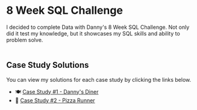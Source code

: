 # 8 Week SQL Challenge

I decided to complete Data with Danny's 8 Week SQL Challenge. Not only did it test my knowledge, but it showcases my SQL skills and ability to problem solve.  
<br>

## Case Study Solutions
You can view my solutions for each case study by clicking the links below.
* 🍽️ [Case Study #1 - Danny's Diner](https://github.com/caseyleea/8_Week_SQL_Challenge/tree/7f1205e1b9aa487d7938aab728df1e8ef42ef442/Case%20Study%20%231%20-%20Danny's%20Diner)
* 🍕 [Case Study #2 - Pizza Runner](https://github.com/caseyleea/8_Week_SQL_Challenge/tree/321eaeba4969edfdaf06c83b6e48f1150f1e56e2/Case%20Study%20%232%20-%20Pizza%20Runner)
